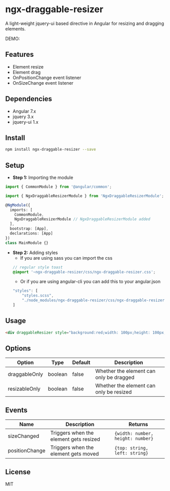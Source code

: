 # ngx-draggable-resizer

A light-weight jquery-ui based directive in Angular for resizing and dragging elements. 

DEMO:

## Features
- Element resize
- Element drag
- OnPositionChange event listener
- OnSizeChange event listener

## Dependencies
- Angular 7.x
- jquery 3.x
- jquery-ui 1.x

## Install
```bash
npm install ngx-draggable-resizer --save
```

## Setup
- **Step 1:** Importing the module
```typescript
import { CommonModule } from '@angular/common';

import { NgxDraggableResizerModule } from 'NgxDraggableResizerModule';

@NgModule({
  imports: [
    CommonModule,
    NgxDraggableResizerModule // NgxDraggableResizerModule added
  ],
  bootstrap: [App],
  declarations: [App]
})
class MainModule {}
```
- **Step 2:** Adding styles
    - If you are using sass you can import the css
    ```scss
    // regular style toast
    @import '~ngx-draggable-resizer/css/ngx-draggable-resizer.css';
    ```
    - Or if you are using angular-cli you can add this to your angular.json
    ```ts
    "styles": [
        "styles.scss",
        "./node_modules/ngx-draggable-resizer/css/ngx-draggable-resizer.css"
    ]
    ```

## Usage
```html
<div draggableResizer style="background:red;width: 100px;height: 100px;"></div>
```
## Options

| Option        | Type    | Default | Description                             |
| ------------- | ------- | ------- | --------------------------------------- |
| draggableOnly | boolean | false   | Whether the element can only be dragged |
| resizableOnly | boolean | false   | Whether the element can only be resized |

## Events

| Name           | Description                            | Returns                           |
| -------------- | -------------------------------------- | --------------------------------- |
| sizeChanged    | Triggers when the element gets resized | `{width: number, height: number}` |
| positionChange | Triggers when the element gets moved   | `{top: string, left: string}`     |

## License
MIT
